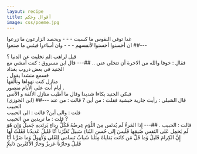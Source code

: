 ```yaml
---
layout: recipe
title: أقوال وحكم
image: css/poeme.jpg
---
```


	
غدا توفى النفوس ما كسبت - - - ويحصد الزارعون ما زرعوا    
ان أحسنوا أحسنوا لأنفسهم - - - وان أساءوا فبئس ما صنعوا
##---

قيل لراهب :لم تخليت عن الدنيا ؟    
فقال : خوفا والله من الاخرة أن تتخلى عني ..
##---
قال ابن مسروق : كنت أمشي مع الجنيد في بعض دروب بغداد    
 , فسمع منشدا يقول    
منازل كنت تهواها وتألفها    
أيام أنت على اﻷيام منصور .    
فبكى الجنيد بكاءا شديدا وقال ما أطيب منازل الألفة و اﻷنس    
 (ابن الجوزي)
##---
قال الشبلي : رأيت جارية حبشية فقلت : من أين ? قالت : من عند الحبيب    
قلت : والى أين? قالت : الى الحبيب    
قلت : ما تريدين من الحبيب ?     
قالت : الحبيب .
##---
إِذا المَرءُ لَم يُدنَس مِنَ اللُؤمِ عِرضُهُ 	فَكُلُّ رِداءٍ يَرتَديهِ جَميلُ
وَإِن هُوَ لَم يَحمِل عَلى النَفسِ ضَيمَها 	فَلَيسَ إِلى حُسنِ الثَناءِ سَبيلُ
تُعَيِّرُنا أَنّا قَليلٌ عَديدُنا 	فَقُلتُ لَها إِنَّ الكِرامَ قَليلُ
وَما قَلَّ مَن كانَت بَقاياهُ مِثلَنا 	شَبابٌ تَسامى لِلعُلى وَكُهولُ
وَما ضَرَّنا أَنّا قَليلٌ وَجارُنا 	عَزيزٌ وَجارُ الأَكثَرينَ ذَليلُإِ 
	

	

	


